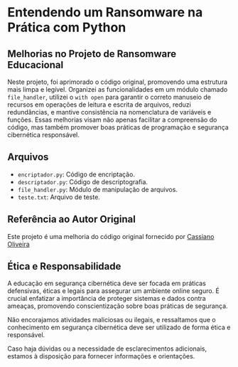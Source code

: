 # Entendendo um Ransomware na Prática com Python

## Melhorias no Projeto de Ransomware Educacional

Neste projeto, foi aprimorado o código original, promovendo uma estrutura mais limpa e legível. 
Organizei as funcionalidades em um módulo chamado `file_handler`, utilizei o `with open` para garantir o correto manuseio de recursos em operações de leitura e escrita de arquivos, reduzi redundâncias, e mantive consistência na nomenclatura de variáveis e funções.
Essas melhorias visam não apenas facilitar a compreensão do código, mas também promover boas práticas de programação e segurança cibernética responsável.

## Arquivos

- `encriptador.py`: Código de encriptação.
- `descriptador.py`: Código de descriptografia.
- `file_handler.py`: Módulo de manipulação de arquivos.
- `teste.txt`: Arquivo de teste.

## Referência ao Autor Original

Este projeto é uma melhoria do código original fornecido por [Cassiano Oliveira](https://github.com/cassiano-dio/)

## Ética e Responsabilidade

A educação em segurança cibernética deve ser focada em práticas defensivas, éticas e legais para assegurar um ambiente online seguro. 
É crucial enfatizar a importância de proteger sistemas e dados contra ameaças, promovendo conscientização sobre boas práticas de segurança. 

Não encorajamos atividades maliciosas ou ilegais, e ressaltamos que o conhecimento em segurança cibernética deve ser utilizado de forma ética e responsável. 

Caso haja dúvidas ou a necessidade de esclarecimentos adicionais, estamos à disposição para fornecer informações e orientações.

